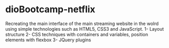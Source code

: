 # dioBootcamp-netflix
Recreating the main interface of the main streaming website in the wolrd using simple technologies such as HTML5, CSS3 and JavaScript.
1- Layout structure
2- CSS techniques with containers and variables, position elements with flexbox
3- JQuery plugins
